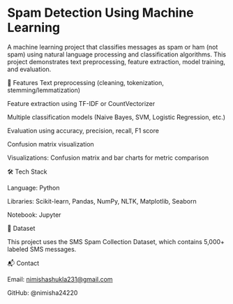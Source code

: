 # Spam Detection Using Machine Learning

A machine learning project that classifies messages as spam or ham (not spam) using natural language processing and classification algorithms. This project demonstrates text preprocessing, feature extraction, model training, and evaluation.

🚀 Features Text preprocessing (cleaning, tokenization, stemming/lemmatization)

Feature extraction using TF-IDF or CountVectorizer

Multiple classification models (Naive Bayes, SVM, Logistic Regression, etc.)

Evaluation using accuracy, precision, recall, F1 score

Confusion matrix visualization

Visualizations: Confusion matrix and bar charts for metric comparison

🛠 Tech Stack

Language: Python

Libraries: Scikit-learn, Pandas, NumPy, NLTK, Matplotlib, Seaborn

Notebook: Jupyter

📁 Dataset

This project uses the SMS Spam Collection Dataset, which contains 5,000+ labeled SMS messages.

📬 Contact

Email: nimishashukla231@gmail.com

GitHub: @nimisha24220
